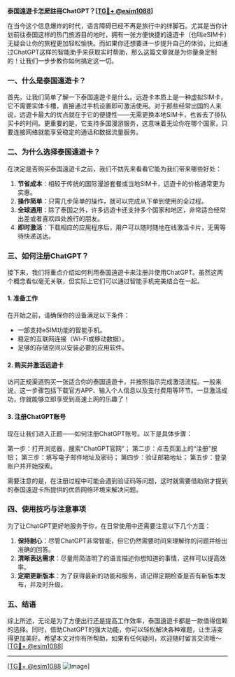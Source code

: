 **泰国遠遊卡怎麽註冊ChatGPT？[[TG💪+ @esim1088](https://t.me/s/esim1088)]**

在当今这个信息爆炸的时代，语言障碍已经不再是旅行中的绊脚石。尤其是当你计划前往泰国这样的热门旅游目的地时，拥有一张方便快捷的遠遊卡（也叫eSIM卡）无疑会让你的旅程更加轻松愉快。而如果你还想要进一步提升自己的体验，比如通过ChatGPT这样的智能助手来获取实时帮助，那么这篇文章就是为你量身定制的！让我们一步步教你如何搞定这一切。

### 一、什么是泰国遠遊卡？

首先，让我们简单了解一下泰国遠遊卡是什么。远遊卡本质上是一种虚拟SIM卡，它不需要实体卡槽，直接通过手机设置即可激活使用。对于那些经常出国的人来说，远遊卡最大的优点就在于它的便捷性——无需更换本地SIM卡，也省去了排队买卡的时间。更重要的是，它支持多国漫游服务，这意味着无论你在哪个国家，只要连接网络就能享受稳定的通话和数据流量服务。

### 二、为什么选择泰国遠遊卡？

在决定是否购买泰国遠遊卡之前，我们不妨先来看看它能为我们带来哪些好处：

1. **节省成本**：相较于传统的国际漫游套餐或当地SIM卡，远遊卡的价格通常更为实惠。
2. **操作简单**：只需几步简单的操作，就可以完成从下单到使用的全过程。
3. **全球通用**：除了泰国之外，许多远遊卡还支持多个国家和地区，非常适合经常出差或者喜欢四处旅行的朋友。
4. **即时激活**：下载相应的应用程序后，用户可以随时随地在线激活卡片，无需等待快递送达。

### 三、如何注册ChatGPT？

接下来，我们将重点介绍如何利用泰国遠遊卡来注册并使用ChatGPT。虽然这两个概念看似毫无关联，但实际上它们可以通过智能手机完美结合在一起。

#### 1. 准备工作

在开始之前，请确保你的设备满足以下条件：
- 一部支持eSIM功能的智能手机。
- 稳定的互联网连接（Wi-Fi或移动数据）。
- 足够的存储空间以安装必要的应用软件。

#### 2. 购买并激活远遊卡

访问正规渠道购买一张适合你的泰国遠遊卡，并按照指示完成激活流程。一般来说，这一步骤包括下载官方APP、输入个人信息以及支付费用等环节。一旦激活成功，你就能够立即享受到高速上网的乐趣了！

#### 3. 注册ChatGPT账号

现在让我们进入正题——如何注册ChatGPT账号。以下是具体步骤：

第一步：打开浏览器，搜索“ChatGPT官网”；
第二步：点击页面上的“注册”按钮；
第三步：填写电子邮件地址及密码；
第四步：验证邮箱地址；
第五步：登录账户并开始探索。

需要注意的是，在注册过程中可能会遇到验证码等问题，这时就需要借助刚才提到的泰国遠遊卡所提供的优质网络环境来解决问题。

### 四、使用技巧与注意事项

为了让ChatGPT更好地服务于你，在日常使用中还需要注意以下几个方面：

1. **保持耐心**：尽管ChatGPT非常智能，但它仍然需要时间来理解你的问题并给出准确的回答。
2. **清晰表达需求**：尽量用简洁明了的语言描述你想知道的事情，这样可以提高效率。
3. **定期更新版本**：为了获得最新的功能和服务，请记得定期检查是否有新版本发布，并及时升级。

### 五、结语

综上所述，无论是为了方便出行还是提高工作效率，泰国遠遊卡都是一款值得信赖的选择。同时，借助ChatGPT的强大功能，你可以轻松解决各种难题，让生活变得更加美好。希望本文对你有所帮助，如果有任何疑问，欢迎随时留言交流哦～[[TG💪+ @esim1088](https://t.me/s/esim1088)]

---

[[TG💪+ @esim1088](https://t.me/s/esim1088) ![Image](https://i.postimg.cc/4NQfJmqS/Snipaste-2025-05-13-00-14-12.png)]